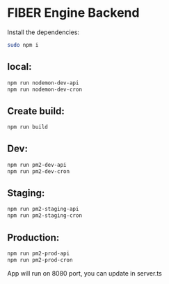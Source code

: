 # FIBER Engine Backend
Install the dependencies:
```bash
sudo npm i
```

## local:
```bash
npm run nodemon-dev-api
npm run nodemon-dev-cron
```

## Create build:
```bash
npm run build
```
## Dev:
```bash
npm run pm2-dev-api
npm run pm2-dev-cron
```

## Staging:
```bash
npm run pm2-staging-api
npm run pm2-staging-cron
```

## Production:
```bash
npm run pm2-prod-api
npm run pm2-prod-cron
```

App will run on 8080 port, you can update in server.ts
